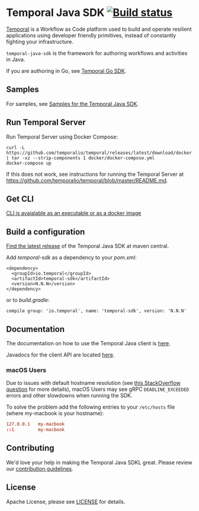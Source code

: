 # Temporal Java SDK  [![Build status](https://badge.buildkite.com/182afcb377dc16cf9d41b263620446719de2d96d6cd9d43882.svg?branch=master)](https://buildkite.com/temporal/sdk-java)


[Temporal](https://github.com/temporalio/temporal) is a Workflow as Code platform used to build and operate 
resilient applications using developer friendly primitives, instead of constantly fighting your infrastructure.

	
`temporal-java-sdk` is the framework for authoring workflows and activities in Java.

If you are authoring in Go, see [Temporal Go SDK](https://github.com/temporalio/sdk-go).

## Samples

For samples, see [Samples for the Temporal Java SDK](https://github.com/temporalio/samples-java).

## Run Temporal Server

Run Temporal Server using Docker Compose:

    curl -L https://github.com/temporalio/temporal/releases/latest/download/docker.tar.gz | tar -xz --strip-components 1 docker/docker-compose.yml
    docker-compose up

If this does not work, see instructions for running the Temporal Server at https://github.com/temporalio/temporal/blob/master/README.md.

## Get CLI

[CLI is avaialable as an executable or as a docker image](https://github.com/temporalio/temporal/blob/master/tools/cli/README.md)

## Build a configuration

[Find the latest release](https://search.maven.org/artifact/io.temporal/temporal-sdk) of the Temporal Java SDK at maven central.

Add *temporal-sdk* as a dependency to your *pom.xml*:

    <dependency>
      <groupId>io.temporal</groupId>
      <artifactId>temporal-sdk</artifactId>
      <version>N.N.N</version>
    </dependency>
    
or to *build.gradle*:

    compile group: 'io.temporal', name: 'temporal-sdk', version: 'N.N.N'

## Documentation

The documentation on how to use the Temporal Java client is [here](http://docs.temporal.io/docs/java-quick-start).

Javadocs for the client API are located [here](https://www.javadoc.io/doc/io.temporal/temporal-sdk).

### macOS Users
Due to issues with default hostname resolution 
(see [this StackOverflow question](https://stackoverflow.com/questions/33289695/inetaddress-getlocalhost-slow-to-run-30-seconds) for more details), 
macOS Users may see gRPC `DEADLINE_EXCEEDED` errors and other slowdowns when running the SDK.

To solve the problem add the following entries to your `/etc/hosts` file (where my-macbook is your hostname):

```conf
127.0.0.1   my-macbook
::1         my-macbook
```


## Contributing
We'd love your help in making the Temporal Java SDKL great. Please review our [contribution guidelines](CONTRIBUTING.md).

## License
Apache License, please see [LICENSE](LICENSE) for details.
